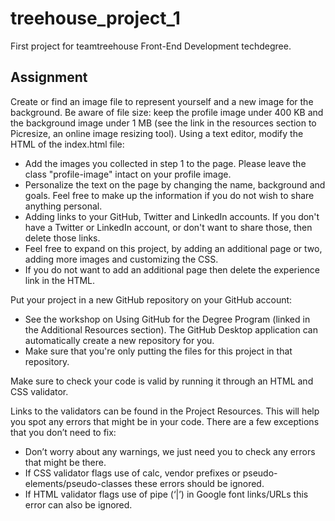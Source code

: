 # treehouse_project_1
First project for teamtreehouse Front-End Development techdegree.

## Assignment

Create or find an image file to represent yourself and a new image for the background. Be aware of file size: keep the profile image under 400 KB and the background image under 1 MB (see the link in the resources section to Picresize, an online image resizing tool).
Using a text editor, modify the HTML of the index.html file:

- Add the images you collected in step 1 to the page. Please leave the class "profile-image" intact on your profile image.
- Personalize the text on the page by changing the name, background and goals. Feel free to make up the information if you do not wish to share anything personal.
- Adding links to your GitHub, Twitter and LinkedIn accounts. If you don't have a Twitter or LinkedIn account, or don't want to share those, then delete those links.
- Feel free to expand on this project, by adding an additional page or two, adding more images and customizing the CSS.
- If you do not want to add an additional page then delete the experience link in the HTML.

Put your project in a new GitHub repository on your GitHub account:

- See the workshop on Using GitHub for the Degree Program (linked in the Additional Resources section). The GitHub Desktop application can automatically create a new repository for you.
- Make sure that you're only putting the files for this project in that repository.

Make sure to check your code is valid by running it through an HTML and CSS validator.

  Links to the validators can be found in the Project Resources. This will help you spot any errors that might be in your code.
  There are a few exceptions that you don’t need to fix:
  - Don’t worry about any warnings, we just need you to check any errors that might be there.
  - If CSS validator flags use of calc, vendor prefixes or pseudo-elements/pseudo-classes these errors should be ignored.
  - If HTML validator flags use of pipe (‘|’) in Google font links/URLs this error can also be ignored.
